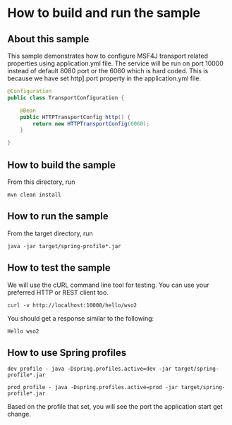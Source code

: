 # How to build and run the sample

## About this sample

This sample demonstrates how to configure MSF4J transport related properties using application.yml file.
The service will be run on port 10000 instead of default 8080 port or the 6060 which is hard coded. This is because
we have set http].port property in the application.yml file.

```java
@Configuration
public class TransportConfiguration {

    @Bean
    public HTTPTransportConfig http() {
        return new HTTPTransportConfig(6060);
    }

}

```

## How to build the sample

From this directory, run

```
mvn clean install
```

## How to run the sample

From the target directory, run
```
java -jar target/spring-profile*.jar
```

## How to test the sample

We will use the cURL command line tool for testing. You can use your preferred HTTP or REST client too.

```
curl -v http://localhost:10000/hello/wso2
```

You should get a response similar to the following:

```
Hello wso2
```

## How to use Spring profiles

```
dev profile - java -Dspring.profiles.active=dev -jar target/spring-profile*.jar

prod profile - java -Dspring.profiles.active=prod -jar target/spring-profile*.jar
```
Based on the profile that set, you will see the port the application start get change.
